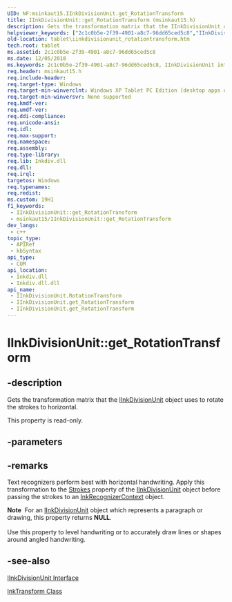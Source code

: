 ```yaml
---
UID: NF:msinkaut15.IInkDivisionUnit.get_RotationTransform
title: IInkDivisionUnit::get_RotationTransform (msinkaut15.h)
description: Gets the transformation matrix that the IInkDivisionUnit object uses to rotate the strokes to horizontal.
helpviewer_keywords: ["2c1c0b5e-2f39-4901-a8c7-96dd65ced5c8","IInkDivisionUnit interface [Tablet PC]","RotationTransform property","IInkDivisionUnit.RotationTransform","IInkDivisionUnit.get_RotationTransform","IInkDivisionUnit::RotationTransform","IInkDivisionUnit::get_RotationTransform","RotationTransform property [Tablet PC]","RotationTransform property [Tablet PC]","IInkDivisionUnit interface","get_RotationTransform","msinkaut15/IInkDivisionUnit::RotationTransform","msinkaut15/IInkDivisionUnit::get_RotationTransform","tablet.iinkdivisionunit_rotationtransform"]
old-location: tablet\iinkdivisionunit_rotationtransform.htm
tech.root: tablet
ms.assetid: 2c1c0b5e-2f39-4901-a8c7-96dd65ced5c8
ms.date: 12/05/2018
ms.keywords: 2c1c0b5e-2f39-4901-a8c7-96dd65ced5c8, IInkDivisionUnit interface [Tablet PC],RotationTransform property, IInkDivisionUnit.RotationTransform, IInkDivisionUnit.get_RotationTransform, IInkDivisionUnit::RotationTransform, IInkDivisionUnit::get_RotationTransform, RotationTransform property [Tablet PC], RotationTransform property [Tablet PC],IInkDivisionUnit interface, get_RotationTransform, msinkaut15/IInkDivisionUnit::RotationTransform, msinkaut15/IInkDivisionUnit::get_RotationTransform, tablet.iinkdivisionunit_rotationtransform
req.header: msinkaut15.h
req.include-header: 
req.target-type: Windows
req.target-min-winverclnt: Windows XP Tablet PC Edition [desktop apps only]
req.target-min-winversvr: None supported
req.kmdf-ver: 
req.umdf-ver: 
req.ddi-compliance: 
req.unicode-ansi: 
req.idl: 
req.max-support: 
req.namespace: 
req.assembly: 
req.type-library: 
req.lib: Inkdiv.dll
req.dll: 
req.irql: 
targetos: Windows
req.typenames: 
req.redist: 
ms.custom: 19H1
f1_keywords:
 - IInkDivisionUnit::get_RotationTransform
 - msinkaut15/IInkDivisionUnit::get_RotationTransform
dev_langs:
 - c++
topic_type:
 - APIRef
 - kbSyntax
api_type:
 - COM
api_location:
 - Inkdiv.dll
 - Inkdiv.dll.dll
api_name:
 - IInkDivisionUnit.RotationTransform
 - IInkDivisionUnit.get_RotationTransform
 - IInkDivisionUnit.get_RotationTransform
---
```


# IInkDivisionUnit::get_RotationTransform


## -description

Gets the transformation matrix that the <a href="https://docs.microsoft.com/windows/desktop/api/msinkaut15/nn-msinkaut15-iinkdivisionunit">IInkDivisionUnit</a> object uses to rotate the strokes to horizontal.



This property is read-only.

## -parameters

## -remarks

Text recognizers
           perform best with horizontal handwriting. Apply this transformation to the <a href="https://docs.microsoft.com/windows/desktop/api/msinkaut15/nf-msinkaut15-iinkdivisionresult-get_strokes">Strokes</a> property of the <a href="https://docs.microsoft.com/windows/desktop/api/msinkaut15/nn-msinkaut15-iinkdivisionunit">IInkDivisionUnit</a> object before passing the strokes to an <a href="https://docs.microsoft.com/windows/desktop/tablet/inkrecognizercontext-class">InkRecognizerContext</a> object.

<div class="alert"><b>Note</b>  For an <a href="https://docs.microsoft.com/windows/desktop/api/msinkaut15/nn-msinkaut15-iinkdivisionunit">IInkDivisionUnit</a> object which represents a paragraph or drawing, this property returns <b>NULL</b>.</div>
<div> </div>
Use this property to level handwriting or to accurately draw lines or shapes around angled handwriting.

## -see-also

<a href="https://docs.microsoft.com/windows/desktop/api/msinkaut15/nn-msinkaut15-iinkdivisionunit">IInkDivisionUnit Interface</a>



<a href="https://docs.microsoft.com/windows/desktop/tablet/inktransform-class">InkTransform Class</a>


